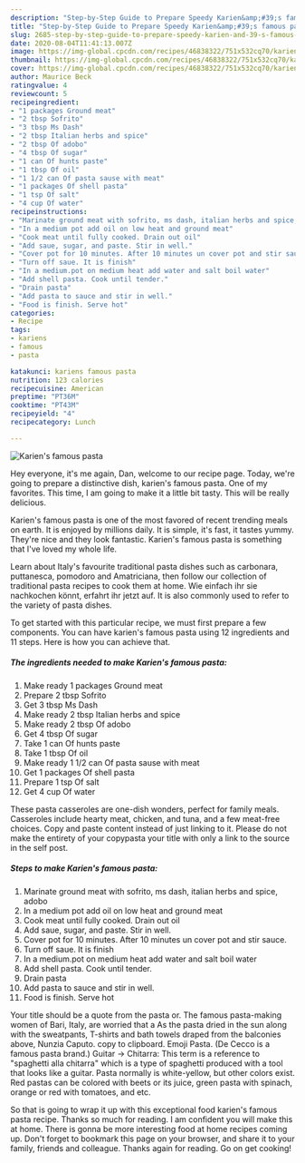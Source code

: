 ```yaml
---
description: "Step-by-Step Guide to Prepare Speedy Karien&amp;#39;s famous pasta"
title: "Step-by-Step Guide to Prepare Speedy Karien&amp;#39;s famous pasta"
slug: 2685-step-by-step-guide-to-prepare-speedy-karien-and-39-s-famous-pasta
date: 2020-08-04T11:41:13.007Z
image: https://img-global.cpcdn.com/recipes/46838322/751x532cq70/kariens-famous-pasta-recipe-main-photo.jpg
thumbnail: https://img-global.cpcdn.com/recipes/46838322/751x532cq70/kariens-famous-pasta-recipe-main-photo.jpg
cover: https://img-global.cpcdn.com/recipes/46838322/751x532cq70/kariens-famous-pasta-recipe-main-photo.jpg
author: Maurice Beck
ratingvalue: 4
reviewcount: 5
recipeingredient:
- "1 packages Ground meat"
- "2 tbsp Sofrito"
- "3 tbsp Ms Dash"
- "2 tbsp Italian herbs and spice"
- "2 tbsp Of adobo"
- "4 tbsp Of sugar"
- "1 can Of hunts paste"
- "1 tbsp Of oil"
- "1 1/2 can Of pasta sause with meat"
- "1 packages Of shell pasta"
- "1 tsp Of salt"
- "4 cup Of water"
recipeinstructions:
- "Marinate ground meat with sofrito, ms dash, italian herbs and spice, adobo"
- "In a medium pot add oil on low heat and ground meat"
- "Cook meat until fully cooked. Drain out oil"
- "Add saue, sugar, and paste. Stir in well."
- "Cover pot for 10 minutes. After 10 minutes un cover pot and stir sauce."
- "Turn off saue. It is finish"
- "In a medium.pot on medium heat add water and salt boil water"
- "Add shell pasta. Cook until tender."
- "Drain pasta"
- "Add pasta to sauce and stir in well."
- "Food is finish. Serve hot"
categories:
- Recipe
tags:
- kariens
- famous
- pasta

katakunci: kariens famous pasta 
nutrition: 123 calories
recipecuisine: American
preptime: "PT36M"
cooktime: "PT43M"
recipeyield: "4"
recipecategory: Lunch

---
```



![Karien&#39;s famous pasta](https://img-global.cpcdn.com/recipes/46838322/751x532cq70/kariens-famous-pasta-recipe-main-photo.jpg)

Hey everyone, it's me again, Dan, welcome to our recipe page. Today, we're going to prepare a distinctive dish, karien&#39;s famous pasta. One of my favorites. This time, I am going to make it a little bit tasty. This will be really delicious.

Karien&#39;s famous pasta is one of the most favored of recent trending meals on earth. It is enjoyed by millions daily. It is simple, it's fast, it tastes yummy. They're nice and they look fantastic. Karien&#39;s famous pasta is something that I've loved my whole life.

Learn about Italy&#39;s favourite traditional pasta dishes such as carbonara, puttanesca, pomodoro and Amatriciana, then follow our collection of traditional pasta recipes to cook them at home. Wie einfach ihr sie nachkochen könnt, erfahrt ihr jetzt auf. It is also commonly used to refer to the variety of pasta dishes.


To get started with this particular recipe, we must first prepare a few components. You can have karien&#39;s famous pasta using 12 ingredients and 11 steps. Here is how you can achieve that.

<!--inarticleads1-->

##### The ingredients needed to make Karien&#39;s famous pasta:

1. Make ready 1 packages Ground meat
1. Prepare 2 tbsp Sofrito
1. Get 3 tbsp Ms Dash
1. Make ready 2 tbsp Italian herbs and spice
1. Make ready 2 tbsp Of adobo
1. Get 4 tbsp Of sugar
1. Take 1 can Of hunts paste
1. Take 1 tbsp Of oil
1. Make ready 1 1/2 can Of pasta sause with meat
1. Get 1 packages Of shell pasta
1. Prepare 1 tsp Of salt
1. Get 4 cup Of water


These pasta casseroles are one-dish wonders, perfect for family meals. Casseroles include hearty meat, chicken, and tuna, and a few meat-free choices. Copy and paste content instead of just linking to it. Please do not make the entirety of your copypasta your title with only a link to the source in the self post. 

<!--inarticleads2-->

##### Steps to make Karien&#39;s famous pasta:

1. Marinate ground meat with sofrito, ms dash, italian herbs and spice, adobo
1. In a medium pot add oil on low heat and ground meat
1. Cook meat until fully cooked. Drain out oil
1. Add saue, sugar, and paste. Stir in well.
1. Cover pot for 10 minutes. After 10 minutes un cover pot and stir sauce.
1. Turn off saue. It is finish
1. In a medium.pot on medium heat add water and salt boil water
1. Add shell pasta. Cook until tender.
1. Drain pasta
1. Add pasta to sauce and stir in well.
1. Food is finish. Serve hot


Your title should be a quote from the pasta or. The famous pasta-making women of Bari, Italy, are worried that a As the pasta dried in the sun along with the sweatpants, T-shirts and bath towels draped from the balconies above, Nunzia Caputo. copy to clipboard. Emoji Pasta. (De Cecco is a famous pasta brand.) Guitar → Chitarra: This term is a reference to &#34;spaghetti alla chitarra&#34; which is a type of spaghetti produced with a tool that looks like a guitar. Pasta normally is white-yellow, but other colors exist. Red pastas can be colored with beets or its juice, green pasta with spinach, orange or red with tomatoes, and etc. 

So that is going to wrap it up with this exceptional food karien&#39;s famous pasta recipe. Thanks so much for reading. I am confident you will make this at home. There is gonna be more interesting food at home recipes coming up. Don't forget to bookmark this page on your browser, and share it to your family, friends and colleague. Thanks again for reading. Go on get cooking!
